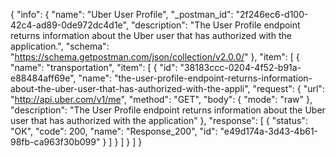 {
  "info": {
    "name": "Uber User Profile",
    "_postman_id": "2f246ec6-d100-42c4-ad89-0de972dc4d1e",
    "description": "The User Profile endpoint returns information about the Uber user that has authorized with the application.",
    "schema": "https://schema.getpostman.com/json/collection/v2.0.0/"
  },
  "item": [
    {
      "name": "transportation",
      "item": [
        {
          "id": "38183ccc-0204-4f52-b91a-e88484aff69e",
          "name": "the-user-profile-endpoint-returns-information-about-the-uber-user-that-has-authorized-with-the-appli",
          "request": {
            "url": "http://api.uber.com/v1/me",
            "method": "GET",
            "body": {
              "mode": "raw"
            },
            "description": "The User Profile endpoint returns information about the Uber user that has authorized with the application"
          },
          "response": [
            {
              "status": "OK",
              "code": 200,
              "name": "Response_200",
              "id": "e49d174a-3d43-4b61-98fb-ca963f30b099"
            }
          ]
        }
      ]
    }
  ]
}